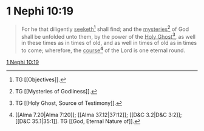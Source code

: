 # 1 Nephi 10:19

> For he that diligently <u>seeketh</u>[^a] shall find; and the <u>mysteries</u>[^b] of God shall be unfolded unto them, by the power of the <u>Holy Ghost</u>[^c], as well in these times as in times of old, and as well in times of old as in times to come; wherefore, the <u>course</u>[^d] of the Lord is one eternal round.

[1 Nephi 10:19](https://www.churchofjesuschrist.org/study/scriptures/bofm/1-ne/10?lang=eng&id=p19#p19)


[^a]: TG [[Objectives]].
[^b]: TG [[Mysteries of Godliness]].
[^c]: TG [[Holy Ghost, Source of Testimony]].
[^d]: [[Alma 7.20|Alma 7:20]]; [[Alma 37.12|37:12]]; [[D&C 3.2|D&C 3:2]]; [[D&C 35.1|35:1]]. TG [[God, Eternal Nature of]].
